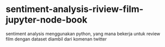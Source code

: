 # sentiment-analysis-riview-film-jupyter-node-book
sentiment analysis menggunakan python, yang mana bekerja untuk review film dengan dataset diambil dari komenan twitter 
